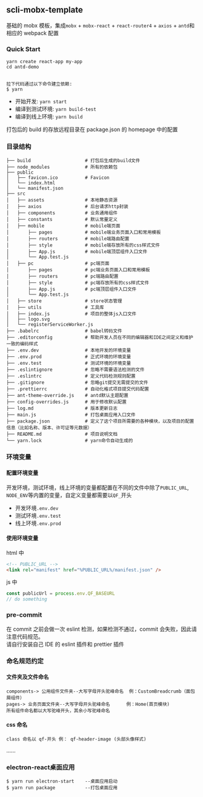 <!--
 * @Descripttion: 
 * @version: 
 * @Author: yuqin
 * @Date: 2019-07-17 14:03:56
 * @LastEditors: yuqin
 * @LastEditTime: 2019-08-19 14:24:27
 -->
## scli-mobx-template

基础的 mobx 模板，集成`mobx` + `mobx-react` + `react-router4` + `axios` + `antd`和相应的 webpack 配置

### Quick Start

```
yarn create react-app my-app
cd antd-demo


拉下代码通过以下命令建立依赖:
$ yarn 
```

- 开始开发: `yarn start`
- 编译到测试环境: `yarn build-test`
- 编译到线上环境: `yarn build`

打包后的 build 的存放远程目录在 package.json 的 homepage 中的配置

### 目录结构

```
├── build                    # 打包后生成的build文件
├── node_modules             # 所有的依赖包
├── public
│   ├── favicon.ico          # Favicon
│   └── index.html
│   └── manifest.json
├── src
│   ├── assets               # 本地静态资源
│   ├── axios                # 后台请求http封装
│   ├── components           # 业务通用组件
│   ├── constants            # 默认常量定义
│   ├── mobile               # mobile端页面
│       ├── pages            # mobile端业务页面入口和常用模板
│       ├── routers          # mobile端路由配置
│       ├── style            # mobile端存放所有的css样式文件
│       ├── App.js           # mobile端顶层组件入口文件
│       └── App.test.js
│   ├── pc                   # pc端页面
│       ├── pages            # pc端业务页面入口和常用模板
│       ├── routers          # pc端路由配置
│       ├── style            # pc端存放所有的css样式文件
│       ├── App.js           # pc端顶层组件入口文件
│       └── App.test.js
│   ├── store                # store状态管理
│   ├── utils                # 工具库
│   ├── index.js             # 项目的整体js入口文件
│   ├── logo.svg
│   └── registerServiceWorker.js
├── .babelrc                 # babel转码文件
├── .editorconfig            # 帮助开发人员在不同的编辑器和IDE之间定义和维护一致的编码样式
├── .env.dev                 # 本地开发的环境变量
├── .env.prod                # 正式环境的环境变量
├── .env.test                # 测试环境的环境变量
├── .eslintignore            # 忽略不需要语法检测的文件
├── .eslintrc                # 定义代码检测规则配置
├── .gitignore               # 忽略git提交无需提交的文件
├── .prettierrc              # 自动化格式项目提交代码配置
├── ant-theme-override.js    # antd默认主题配置
├── config-overrides.js      # 用于修改默认配置
├── log.md                   # 版本更新日志
├── main.js                  # 打包桌面应用入口文件
├── package.json             # 定义了这个项目所需要的各种模块，以及项目的配置信息（比如名称、版本、许可证等元数据）
├── README.md                # 项目说明文档
└── yarn.lock                # yarn命令自动生成的
```

### 环境变量

#### 配置环境变量

开发环境，测试环境，线上环境的变量都配置在不同的文件中除了`PUBLIC_URL`, `NODE_ENV`等内置的变量，自定义变量都需要以`QF_`开头

- 开发环境`.env.dev`
- 测试环境`.env.test`
- 线上环境`.env.prod`

#### 使用环境变量

html 中

```html
<!-- PUBLIC_URL -->
<link rel="manifest" href="%PUBLIC_URL%/manifest.json" />
```

js 中

```javascript
const publicUrl = process.env.QF_BASEURL
// do something
```

### pre-commit

在 commit 之前会做一次 eslint 检测，如果检测不通过，commit 会失败，因此请注意代码规范。  
请自行安装自己 IDE 的 eslint 插件和 prettier 插件

### 命名规范约定

#### 文件夹及文件命名

```
components-> 公用组件文件夹--大写字母开头驼峰命名  例：CustomBreadcrumb（面包屑组件）
pages-> 业务页面文件夹--大写字母开头驼峰命名      例：Home(首页模块)
所有组件命名都以大写驼峰开头，其余小写驼峰命名
```

#### css 命名

```
class 命名以 qf-开头 例： qf-header-image (头部头像样式)
```
......

### electron-react桌面应用
```
$ yarn run electron-start    --桌面应用启动
$ yarn run package           --打包桌面应用
```
